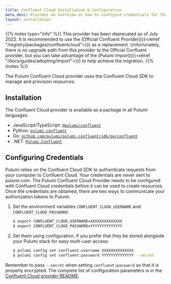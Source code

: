 ```yaml
---
title: Confluent Cloud Installation & Configuration
meta_desc: Provides an overview on how to configure credentials for the Pulumi Confluent Cloud Provider.
layout: installation
---
```


{{% notes type="info" %}}
This provider has been deprecated as of July 2022. It is recommended to use the [Official Confluent Provider]({{<relref "/registry/packages/confluentcloud">}}) as a replacement.
Unfortunately, there is no upgrade path from this provider to the Official Confluent provider, but you can take advantage of the [Pulumi Import]({{<relref "/docs/guides/adopting/import">}}) to help achieve the migration.
{{% /notes %}}

The Pulumi Confluent Cloud provider uses the Confluent Cloud SDK to manage and provision resources.

## Installation

The Confluent Cloud provider is available as a package in all Pulumi languages:

* JavaScript/TypeScript: [`@pulumi/confluent`](https://www.npmjs.com/package/@pulumi/confluent)
* Python: [`pulumi-confluent`](https://pypi.org/project/pulumi-confluent/)
* Go: [`github.com/pulumi/pulumi-confluent/sdk/go/confluent`](https://github.com/pulumi/pulumi-confluent)
* .NET: [`Pulumi.Confluent`](https://www.nuget.org/packages/Pulumi.Confluent)

## Configuring Credentials

Pulumi relies on the Confluent Cloud SDK to authenticate requests from your computer to Confluent Cloud. Your credentials are never sent
to pulumi.com. The Pulumi Confluent Cloud Provider needs to be configured with Confluent Cloud credentials
before it can be used to create resources. Once the credentials are obtained, there are two ways to communicate your authorization tokens to Pulumi:

1. Set the environment variables `CONFLUENT_CLOUD_USERNAME` and `CONFLUENT_CLOUD_PASSWORD`:

    ```bash
    $ export CONFLUENT_CLOUD_USERNAME=XXXXXXXXXXXXXX
    $ export CONFLUENT_CLOUD_PASSWORD=YYYYYYYYYYYYYY
    ```

2. Set them using configuration, if you prefer that they be stored alongside your Pulumi stack for easy multi-user access:

    ```bash
    $ pulumi config set confluent:username XXXXXXXXXXXXXX
    $ pulumi config set confluent:password YYYYYYYYYYYYYY --secret
    ```

Remember to pass `--secret` when setting `confluent:password` so that it is properly encrypted. The complete list of
configuration parameters is in the [Confluent Cloud provider README](https://github.com/pulumi/pulumi-confluent/blob/master/README.md).
